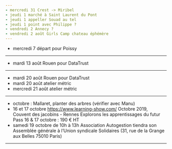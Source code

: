 ```yaml
---
- mercredi 31 Crest -> Miribel
- jeudi 1 marché à Saint Laurent du Pont
- jeudi 1 appeller Souad au tel
- jeudi 1 point avec Philippe ?
- vendredi 2 Annecy ?
- vendredi 2 août Girls Camp chateau éphémère
---
```

- mercredi 7 départ pour Poissy
---
- mardi 13 août Rouen pour DataTrust
---
- mardi 20 août Rouen pour DataTrust
- mardi 20 août atelier métric
- mercredi 21 août atelier métric
---
- octobre : Mallaret, planter des arbres (vérifier avec Manu)
- 16 et 17 octobre https://www.learning-show.com/ Octobre 2019, Couvent des jacobins - Rennes   Explorons les apprentissages du futur  Pass 16 & 17 octobre : 190 € HT
- samedi 19 octobre de 10h à 13h Association Autogestion tiendra son Assemblée générale à l’Union syndicale Solidaires (31, rue de la Grange aux Belles 75010 Paris) 
---







